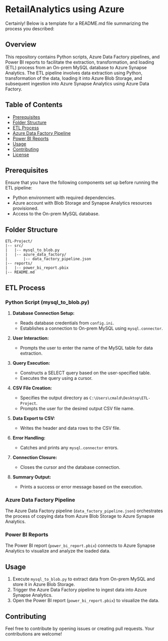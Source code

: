 # RetailAnalytics using Azure 
Certainly! Below is a template for a README.md file summarizing the process you described:

## Overview

This repository contains Python scripts, Azure Data Factory pipelines, and Power BI reports to facilitate the extraction, transformation, and loading (ETL) process from an On-prem MySQL database to Azure Synapse Analytics. The ETL pipeline involves data extraction using Python, transformation of the data, loading it into Azure Blob Storage, and subsequent ingestion into Azure Synapse Analytics using Azure Data Factory.

## Table of Contents

- [Prerequisites](#prerequisites)
- [Folder Structure](#folder-structure)
- [ETL Process](#etl-process)
- [Azure Data Factory Pipeline](#azure-data-factory-pipeline)
- [Power BI Reports](#power-bi-reports)
- [Usage](#usage)
- [Contributing](#contributing)
- [License](#license)

## Prerequisites

Ensure that you have the following components set up before running the ETL pipeline:

- Python environment with required dependencies.
- Azure account with Blob Storage and Synapse Analytics resources provisioned.
- Access to the On-prem MySQL database.

## Folder Structure

```
ETL-Project/
|-- src/
|   |-- mysql_to_blob.py
|   |-- azure_data_factory/
|       |-- data_factory_pipeline.json
|-- reports/
|   |-- power_bi_report.pbix
|-- README.md
```

## ETL Process

### Python Script (mysql_to_blob.py)

1. **Database Connection Setup:**
   - Reads database credentials from `config.ini`.
   - Establishes a connection to On-prem MySQL using `mysql.connector`.

2. **User Interaction:**
   - Prompts the user to enter the name of the MySQL table for data extraction.

3. **Query Execution:**
   - Constructs a SELECT query based on the user-specified table.
   - Executes the query using a cursor.

4. **CSV File Creation:**
   - Specifies the output directory as `C:\Users\cmald\Desktop\ETL-Project`.
   - Prompts the user for the desired output CSV file name.

5. **Data Export to CSV:**
   - Writes the header and data rows to the CSV file.

6. **Error Handling:**
   - Catches and prints any `mysql.connector` errors.

7. **Connection Closure:**
   - Closes the cursor and the database connection.

8. **Summary Output:**
   - Prints a success or error message based on the execution.

### Azure Data Factory Pipeline

The Azure Data Factory pipeline (`data_factory_pipeline.json`) orchestrates the process of copying data from Azure Blob Storage to Azure Synapse Analytics.

### Power BI Reports

The Power BI report (`power_bi_report.pbix`) connects to Azure Synapse Analytics to visualize and analyze the loaded data.

## Usage

1. Execute `mysql_to_blob.py` to extract data from On-prem MySQL and store it in Azure Blob Storage.
2. Trigger the Azure Data Factory pipeline to ingest data into Azure Synapse Analytics.
3. Open the Power BI report (`power_bi_report.pbix`) to visualize the data.

## Contributing

Feel free to contribute by opening issues or creating pull requests. Your contributions are welcome!
